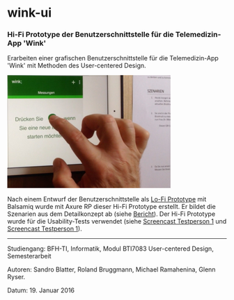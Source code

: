 # wink-ui
### Hi-Fi Prototype der Benutzerschnittstelle für die Telemedizin-App 'Wink'
 
Erarbeiten einer grafischen Benutzerschnittstelle für die Telemedizin-App 'Wink' mit Methoden des User-centered Design. 

![Usability-Test](UCD-Testperson1-resized.png "Usability-Test")

Nach einem Entwurf der Benutzerschnittstelle als [Lo-Fi Prototype](https://speakerdeck.com/brugr9/wink-ui-lo-fi-prototype) mit Balsamiq wurde mit Axure RP dieser Hi-Fi Prototype erstellt. Er bildet die Szenarien aus dem Detailkonzept ab (siehe [Bericht](https://www.hashdoc.com/documents/476937/user-centered-design-f-r-mobile-app)). Der Hi-Fi Prototype wurde für die Usability-Tests verwendet (siehe [Screencast Testperson 1](https://vimeo.com/210055843) und [Screencast Testperson 1](https://vimeo.com/210064865)).

<hr>
Studiengang: BFH-TI, Informatik, Modul BTI7083 User-centered Design, Semesterarbeit

Autoren: Sandro Blatter, Roland Bruggmann, Michael Ramahenina, Glenn Ryser.

Datum: 19. Januar 2016
